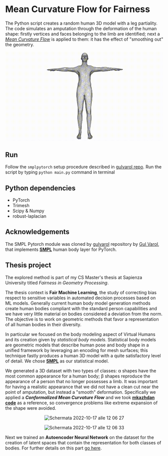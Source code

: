# Mean Curvature Flow for Fairness

The Python script creates a random human 3D model with a leg partiality.
The code simulates an amputation through the deformation of the human shape: firstly vertices and faces belonging to the limb are identified; next a [<i>Mean Curvature Flow</i>](https://en.wikipedia.org/wiki/Mean_curvature_flow) is applied to them: it has the effect of "smoothing out" the geometry.

![](https://github.com/luismautone/MCF-FairnessGeometryProcessing/blob/main/images/mcf.gif)

## Run

Follow the ```smplpytorch``` setup procedure described in [gulvarol repo](https://github.com/gulvarol/smplpytorch). Run the script by typing ```python main.py``` command in terminal

## Python dependencies

<ul>
  <li>PyTorch</li>
  <li>Trimesh</li>
  <li>Scipy & Numpy</li>
  <li>robust-laplacian</li>
</ul>

## Acknowledgements

The SMPL Pytorch module was cloned by [gulvarol](https://github.com/gulvarol/smplpytorch) repository by [Gul Varol](https://github.com/gulvarol), that implements [<b>SMPL</b>](https://smpl.is.tue.mpg.de) human body layer for PyTorch.


## Thesis project

The explored method is part of my CS Master's thesis at Sapienza University titled <i>Fairness in Geometry Processing</i>.

The thesis context is <b>Fair Machine Learning</b>, the study of correcting bias respect to sensitive variables in automated decision processes based on ML models.
Generally current human body model generation methods create human bodies compliant with the standard person capabilities and we have very little material on bodies considered a deviation from the norm. The objective is to work on geometric methods that favor a representation of all human bodies in their diversity.

In particular we focused on the body modeling aspect of Virtual Humans and its creation given by <i>statistical body models</i>. Statistical body models are geometric models that describe human pose and body shape in a unified framework by leveraging an encoding for mesh surfaces; this technique fastly produces a human 3D model with a quite satisfactory level of detail. 
We chose [<b>SMPL</b>](https://smpl.is.tue.mpg.de) as our statistical model.

We generated a 3D dataset with two types of classes: α shapes have the most common appearance for a human body; β shapes reproduce the appearance of a person that no longer possesses a limb. It was important for having a realistic appearance that we did not have a clean cut near the point of amputation, but instead a "smooth" deformation.
Specifically we applied a <b><i>Conformalized Mean Curvature Flow</i></b> and we took [<b>mkazhdan code</b>](https://github.com/mkazhdan/ConformalizedMCF) as a reference, so convergence problems like extreme expansion of the shape were avoided.

<p align="center"><img width="1141" alt="Schermata 2022-10-17 alle 12 06 27" src="https://user-images.githubusercontent.com/34343511/196150981-12eeeb9d-7508-406e-a1d1-67a85d75d3ab.png"></p>
<p align="center"><img width="1283" alt="Schermata 2022-10-17 alle 12 06 33" src="https://user-images.githubusercontent.com/34343511/196151017-009fda55-5920-480d-8680-ce8027895ecc.png"></p>

Next we trained an <b>Autoencoder Neural Network</b> on the dataset for the creation of latent spaces that contain the representation for both classes of bodies. For further details on this part [go here](https://github.com/luismautone/autoencoder-fairness).
